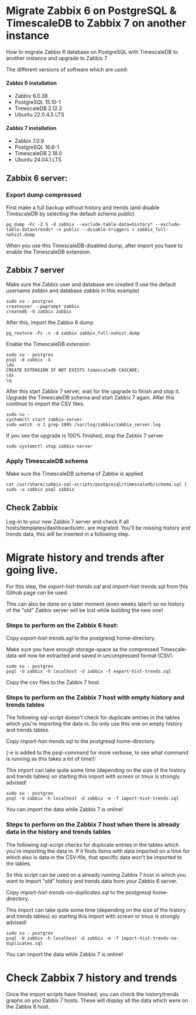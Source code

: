 # Migrate Zabbix 6 on PostgreSQL & TimescaleDB to Zabbix 7 on another instance
How to migrate Zabbix 6 database on PostgreSQL with TimescaleDB to another instance and upgrade to Zabbix 7

The different versions of software which are used:

#### Zabbix 6 installation
- Zabbix 6.0.38
- PostgreSQL 15.10-1
- TimescaleDB 2.12.2
- Ubuntu 22.0.4.5 LTS

#### Zabbix 7 installation
- Zabbix 7.0.9
- PostgreSQL 16.6-1
- TimescaleDB 2.18.0
- Ubuntu 24.04.1 LTS

## Zabbix 6 server:

### Export dump compressed
First make a full backup without history and trends (and disable TimescaleDB by selecting the default schema *public*)

```
pg_dump -Fc -Z 5 -d zabbix --exclude-table-data=history* --exclude-table-data=trends* -n public --disable-triggers > zabbix_full-nohist.dump
```

When you use this TimescaleDB-disabled dump, after import you have to enable the TimescaleDB extension.

## Zabbix 7 server
Make sure the Zabbix user and database are created (I use the default username *zabbix* and database *zabbix* in this example)
```
sudo su - postgres
createuser --pwprompt zabbix
createdb -O zabbix zabbix
```
After this, import the Zabbix 6 dump

```
pg_restore -Fc -v -d zabbix zabbix_full-nohist.dump
```
Enable the TimescaleDB extension
```
sudo su - postgres
psql -d zabbix -X
\dx
CREATE EXTENSION IF NOT EXISTS timescaledb CASCADE;
\dx
\q
```

After this start Zabbix 7 server, wait for the upgrade to finish and stop it. Upgrade the TimescaleDB schema and start Zabbix 7 again. After this continue to import the CSV files.
```
sudo su -
systemctl start zabbix-server
sudo watch -n 1 grep 100% /var/log/zabbix/zabbix_server.log
```
If you see the upgrade is 100% finished, stop the Zabbix 7 server
```
sudo systemctl stop zabbix-server
```

### Apply TimescaleDB schema
Make sure the TimescaleDB schema of Zabbix is applied
```
cat /usr/share/zabbix-sql-scripts/postgresql/timescaledb/schema.sql | sudo -u zabbix psql zabbix
```

## Check Zabbix
Log-in to your new Zabbix 7 server and check if all hosts/templates/dashboards/etc. are migrated. You'll be missing history and trends data, this will be inserted in a following step.

# Migrate history and trends after going live.
For this step, the *export-hist-trends.sql* and *import-hist-trends.sql* from this Github page can be used.

This can also be done on a later moment (even weeks later!) so no history of the "old" Zabbix server will be lost while building the new one!

### Steps to perform on the Zabbix 6 host:
Copy _export-hist-trends.sql_ to the postgresql home-directory.

Make sure you have enough storage-space as the compressed Timescale-data will now be extracted and saved in uncompressed format (CSV).

```
sudo su - postgres
psql -U zabbix -h localhost -d zabbix -f export-hist-trends.sql
```
Copy the csv files to the Zabbix 7 host

### Steps to perform on the Zabbix 7 host with empty history and trends tables
The following sql-script doesn't check for duplicate entries in the tables which you're importing the data in. So only use this one on empty history and trends tables.

Copy _import-hist-trends.sql_ to the postgresql home-directory. 

(-e is added to the psql-command for more verbose, to see what command is running as this takes a lot of time!):

This import can take quite some time (depending on the size of the history and trends tables) so starting this import with _screen_ or _tmux_ is strongly advised!
```
sudo su - postgres
psql -U zabbix -h localhost -d zabbix -e -f import-hist-trends.sql
```
You can import the data while Zabbix 7 is online!

### Steps to perform on the Zabbix 7 host when there is already data in the history and trends tables
The following sql-script checks for duplicate entries in the tables which you're importing the data in. If it finds items with data imported on a time for which also is data in the CSV-file, that specific data won't be imported to the tables.

So this script can be used on a already running Zabbix 7 host in which you want to import "old" history and trends data from your Zabbix 6 server.

Copy *import-hist-trends-no-duplicates.sql* to the postgresql home-directory. 

This import can take quite some time (depending on the size of the history and trends tables) so starting this import with _screen_ or _tmux_ is strongly advised!

```
sudo su - postgres
psql -U zabbix -h localhost -d zabbix -e -f import-hist-trends-no-duplicates.sql
```
You can import the data while Zabbix 7 is online!

# Check Zabbix 7 history and trends
Once the import scripts have finished, you can check the history/trends graphs on you Zabbix 7 hosts. These will display all the data which were on the Zabbix 6 host.
